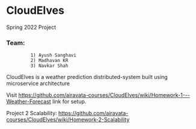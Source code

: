# CloudElves
Spring 2022 Project

### Team:
			 1) Ayush Sanghavi
			 2) Madhavan KR
			 3) Navkar Shah

CloudElves is a weather prediction distributed-system built using microservice architecture


Visit https://github.com/airavata-courses/CloudElves/wiki/Homework-1---Weather-Forecast link for setup.

Project 2 Scalability: https://github.com/airavata-courses/CloudElves/wiki/Homework-2-Scalability
